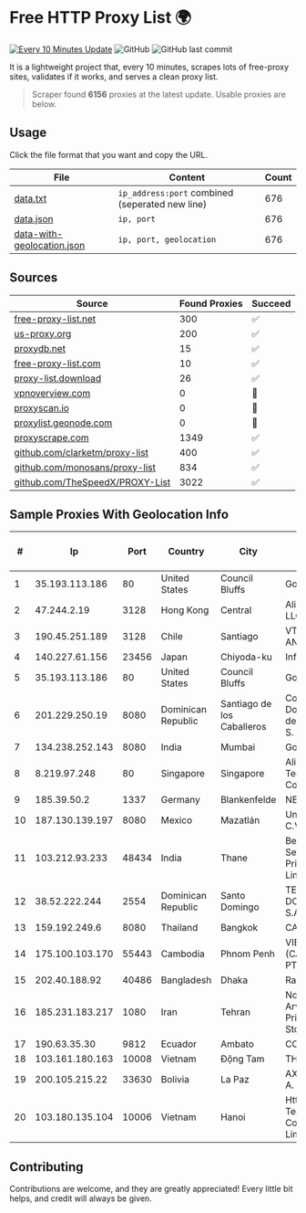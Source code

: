 
# Free HTTP Proxy List 🌍

[![Every 10 Minutes Update](https://github.com/mertguvencli/http-proxy-list/actions/workflows/main.yml/badge.svg?branch=main)](https://github.com/mertguvencli/http-proxy-list/actions/workflows/main.yml)
![GitHub](https://img.shields.io/github/license/mertguvencli/http-proxy-list)
![GitHub last commit](https://img.shields.io/github/last-commit/mertguvencli/http-proxy-list)

It is a lightweight project that, every 10 minutes, scrapes lots of free-proxy sites, validates if it works, and serves a clean proxy list.


> Scraper found **6156** proxies at the latest update. Usable proxies are below.

## Usage

Click the file format that you want and copy the URL.


|File|Content|Count|
|----|-------|-----|
|[data.txt](https://raw.githubusercontent.com/mertguvencli/http-proxy-list/main/proxy-list/data.txt)|`ip_address:port` combined (seperated new line)|676|
|[data.json](https://raw.githubusercontent.com/mertguvencli/http-proxy-list/main/proxy-list/data.json)|`ip, port`|676|
|[data-with-geolocation.json](https://raw.githubusercontent.com/mertguvencli/http-proxy-list/main/proxy-list/data-with-geolocation.json)|`ip, port, geolocation`|676|

## Sources

|Source|Found Proxies|Succeed|
|------|-------------|-------|
|[free-proxy-list.net](https://free-proxy-list.net)|300|✅|
|[us-proxy.org](https://www.us-proxy.org)|200|✅|
|[proxydb.net](http://proxydb.net)|15|✅|
|[free-proxy-list.com](https://free-proxy-list.com/?page=&port=&type%5B%5D=http&type%5B%5D=https&up_time=0&search=Search)|10|✅|
|[proxy-list.download](https://www.proxy-list.download/HTTP)|26|✅|
|[vpnoverview.com](https://vpnoverview.com/privacy/anonymous-browsing/free-proxy-servers)|0|🚫|
|[proxyscan.io](https://www.proxyscan.io)|0|🚫|
|[proxylist.geonode.com](https://proxylist.geonode.com/api/proxy-list?limit=300&page=1&sort_by=lastChecked&sort_type=desc&protocols=http,https)|0|🚫|
|[proxyscrape.com](https://api.proxyscrape.com/v2/?request=displayproxies&protocol=http&timeout=10000&country=all&ssl=all&anonymity=all)|1349|✅|
|[github.com/clarketm/proxy-list](https://raw.githubusercontent.com/clarketm/proxy-list/master/proxy-list-raw.txt)|400|✅|
|[github.com/monosans/proxy-list](https://raw.githubusercontent.com/monosans/proxy-list/main/proxies/http.txt)|834|✅|
|[github.com/TheSpeedX/PROXY-List](https://raw.githubusercontent.com/TheSpeedX/PROXY-List/master/http.txt)|3022|✅|


## Sample Proxies With Geolocation Info

|#|Ip|Port|Country|City|Internet Service Provider|
|-|--|----|-------|----|-------------------------|
|1|35.193.113.186|80|United States|Council Bluffs|Google LLC|
|2|47.244.2.19|3128|Hong Kong|Central|Alibaba.com LLC|
|3|190.45.251.189|3128|Chile|Santiago|VTR BANDA ANCHA S.A.|
|4|140.227.61.156|23456|Japan|Chiyoda-ku|InfoSphere|
|5|35.193.113.186|80|United States|Council Bluffs|Google LLC|
|6|201.229.250.19|8080|Dominican Republic|Santiago de los Caballeros|Compañía Dominicana de Teléfonos S. A.|
|7|134.238.252.143|8080|India|Mumbai|Google LLC|
|8|8.219.97.248|80|Singapore|Singapore|Alibaba (US) Technology Co., Ltd.|
|9|185.39.50.2|1337|Germany|Blankenfelde|NETZNUTZ|
|10|187.130.139.197|8080|Mexico|Mazatlán|Uninet S.A. de C.V.|
|11|103.212.93.233|48434|India|Thane|Best Telnet Services Private Limited|
|12|38.52.222.244|2554|Dominican Republic|Santo Domingo|TELECABLE DOMINICANO, S.A.|
|13|159.192.249.6|8080|Thailand|Bangkok|CAT-BB|
|14|175.100.103.170|55443|Cambodia|Phnom Penh|VIETTEL (CAMBODIA) PTE., LTD|
|15|202.40.188.92|40486|Bangladesh|Dhaka|Ranks ITT|
|16|185.231.183.217|1080|Iran|Tehran|Noyan Abr Arvan Co. ( Private Joint Stock)|
|17|190.63.35.30|9812|Ecuador|Ambato|CONECEL|
|18|103.161.180.163|10008|Vietnam|Động Tam|THAIAN|
|19|200.105.215.22|33630|Bolivia|La Paz|AXS Bolivia S. A.|
|20|103.180.135.104|10006|Vietnam|Hanoi|Httvserver Technology Company Limited|



## Contributing

Contributions are welcome, and they are greatly appreciated! Every
little bit helps, and credit will always be given.

